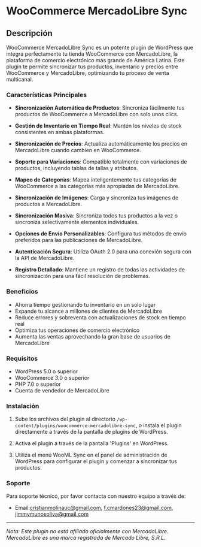 # WooCommerce MercadoLibre Sync

## Descripción

WooCommerce MercadoLibre Sync es un potente plugin de WordPress que integra perfectamente tu tienda WooCommerce con MercadoLibre, la plataforma de comercio electrónico más grande de América Latina. Este plugin te permite sincronizar tus productos, inventario y precios entre WooCommerce y MercadoLibre, optimizando tu proceso de venta multicanal.

### Características Principales

* **Sincronización Automática de Productos**: Sincroniza fácilmente tus productos de WooCommerce a MercadoLibre con solo unos clics.

* **Gestión de Inventario en Tiempo Real**: Mantén los niveles de stock consistentes en ambas plataformas.

* **Sincronización de Precios**: Actualiza automáticamente los precios en MercadoLibre cuando cambien en WooCommerce.

* **Soporte para Variaciones**: Compatible totalmente con variaciones de productos, incluyendo tablas de tallas y atributos.

* **Mapeo de Categorías**: Mapea inteligentemente tus categorías de WooCommerce a las categorías más apropiadas de MercadoLibre.

* **Sincronización de Imágenes**: Carga y sincroniza tus imágenes de productos a MercadoLibre.

* **Sincronización Masiva**: Sincroniza todos tus productos a la vez o sincroniza selectivamente elementos individuales.

* **Opciones de Envío Personalizables**: Configura tus métodos de envío preferidos para las publicaciones de MercadoLibre.

* **Autenticación Segura**: Utiliza OAuth 2.0 para una conexión segura con la API de MercadoLibre.

* **Registro Detallado**: Mantiene un registro de todas las actividades de sincronización para una fácil resolución de problemas.

### Beneficios

* Ahorra tiempo gestionando tu inventario en un solo lugar
* Expande tu alcance a millones de clientes de MercadoLibre
* Reduce errores y sobreventa con actualizaciones de stock en tiempo real
* Optimiza tus operaciones de comercio electrónico
* Aumenta las ventas aprovechando la gran base de usuarios de MercadoLibre

### Requisitos

* WordPress 5.0 o superior
* WooCommerce 3.0 o superior
* PHP 7.0 o superior
* Cuenta de vendedor de MercadoLibre

### Instalación

1. Sube los archivos del plugin al directorio `/wp-content/plugins/woocommerce-mercadolibre-sync`, o instala el plugin directamente a través de la pantalla de plugins de WordPress.

2. Activa el plugin a través de la pantalla 'Plugins' en WordPress.

3. Utiliza el menú WooML Sync en el panel de administración de WordPress para configurar el plugin y comenzar a sincronizar tus productos.

### Soporte

Para soporte técnico, por favor contacta con nuestro equipo a través de:

* Email:cristianmolinauc@gmail.com, f.cmardones23@gmail.com, jimmymunosoliva@gmail.com

---

*Nota: Este plugin no está afiliado oficialmente con MercadoLibre. MercadoLibre es una marca registrada de Mercado Libre, S.R.L.*
